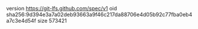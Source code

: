 version https://git-lfs.github.com/spec/v1
oid sha256:9d394e3a7a02deb93663a9f46c217da88706e4d05b92c77fba0eb4a7c3e4d54f
size 573421
